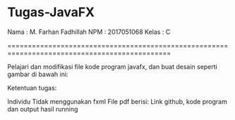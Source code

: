 # Tugas-JavaFX

Nama  : M. Farhan Fadhillah
NPM   : 2017051068
Kelas : C

==============================================================================================

Pelajari dan modifikasi file kode program javafx, dan buat desain seperti gambar di bawah ini:

Ketentuan tugas:

Individu
Tidak menggunakan fxml
File pdf berisi: Link github, kode program dan output hasil running
